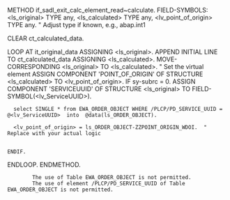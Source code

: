 METHOD if_sadl_exit_calc_element_read~calculate.
  FIELD-SYMBOLS: <ls_original> TYPE any,
                 <ls_calculated> TYPE any,
                 <lv_point_of_origin> TYPE any.  " Adjust type if known, e.g., abap.int1

  CLEAR ct_calculated_data.

  LOOP AT it_original_data ASSIGNING <ls_original>.
    APPEND INITIAL LINE TO ct_calculated_data ASSIGNING <ls_calculated>.
    MOVE-CORRESPONDING <ls_original> TO <ls_calculated>.
    " Set the virtual element
    ASSIGN COMPONENT 'POINT_OF_ORIGIN' OF STRUCTURE <ls_calculated> TO <lv_point_of_origin>.
    IF sy-subrc = 0.
    ASSIGN COMPONENT 'SERVICEUUID' OF STRUCTURE <ls_original> TO FIELD-SYMBOL(<lv_ServiceUUID>).

      select SINGLE * from EWA_ORDER_OBJECT WHERE /PLCP/PD_SERVICE_UUID = @<lv_ServiceUUID>  into  @data(ls_ORDER_OBJECT).

      <lv_point_of_origin> = ls_ORDER_OBJECT-ZZPOINT_ORIGIN_WDOI.  " Replace with your actual logic

      
    ENDIF.
  ENDLOOP.
ENDMETHOD.

			The use of Table EWA_ORDER_OBJECT is not permitted.
			The use of element /PLCP/PD_SERVICE_UUID of Table EWA_ORDER_OBJECT is not permitted.
